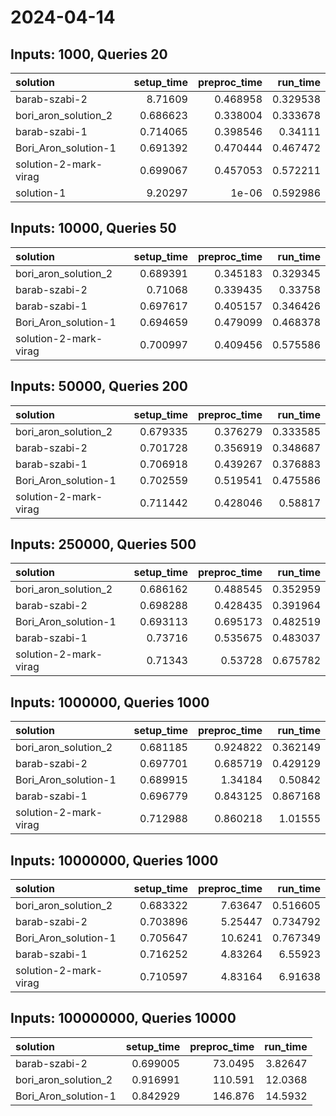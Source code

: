 # 2024-04-14

## Inputs: 1000, Queries 20

| solution              |   setup_time |   preproc_time |   run_time |
|:----------------------|-------------:|---------------:|-----------:|
| barab-szabi-2         |     8.71609  |       0.468958 |   0.329538 |
| bori_aron_solution_2  |     0.686623 |       0.338004 |   0.333678 |
| barab-szabi-1         |     0.714065 |       0.398546 |   0.34111  |
| Bori_Aron_solution-1  |     0.691392 |       0.470444 |   0.467472 |
| solution-2-mark-virag |     0.699067 |       0.457053 |   0.572211 |
| solution-1            |     9.20297  |       1e-06    |   0.592986 |

## Inputs: 10000, Queries 50

| solution              |   setup_time |   preproc_time |   run_time |
|:----------------------|-------------:|---------------:|-----------:|
| bori_aron_solution_2  |     0.689391 |       0.345183 |   0.329345 |
| barab-szabi-2         |     0.71068  |       0.339435 |   0.33758  |
| barab-szabi-1         |     0.697617 |       0.405157 |   0.346426 |
| Bori_Aron_solution-1  |     0.694659 |       0.479099 |   0.468378 |
| solution-2-mark-virag |     0.700997 |       0.409456 |   0.575586 |

## Inputs: 50000, Queries 200

| solution              |   setup_time |   preproc_time |   run_time |
|:----------------------|-------------:|---------------:|-----------:|
| bori_aron_solution_2  |     0.679335 |       0.376279 |   0.333585 |
| barab-szabi-2         |     0.701728 |       0.356919 |   0.348687 |
| barab-szabi-1         |     0.706918 |       0.439267 |   0.376883 |
| Bori_Aron_solution-1  |     0.702559 |       0.519541 |   0.475586 |
| solution-2-mark-virag |     0.711442 |       0.428046 |   0.58817  |

## Inputs: 250000, Queries 500

| solution              |   setup_time |   preproc_time |   run_time |
|:----------------------|-------------:|---------------:|-----------:|
| bori_aron_solution_2  |     0.686162 |       0.488545 |   0.352959 |
| barab-szabi-2         |     0.698288 |       0.428435 |   0.391964 |
| Bori_Aron_solution-1  |     0.693113 |       0.695173 |   0.482519 |
| barab-szabi-1         |     0.73716  |       0.535675 |   0.483037 |
| solution-2-mark-virag |     0.71343  |       0.53728  |   0.675782 |

## Inputs: 1000000, Queries 1000

| solution              |   setup_time |   preproc_time |   run_time |
|:----------------------|-------------:|---------------:|-----------:|
| bori_aron_solution_2  |     0.681185 |       0.924822 |   0.362149 |
| barab-szabi-2         |     0.697701 |       0.685719 |   0.429129 |
| Bori_Aron_solution-1  |     0.689915 |       1.34184  |   0.50842  |
| barab-szabi-1         |     0.696779 |       0.843125 |   0.867168 |
| solution-2-mark-virag |     0.712988 |       0.860218 |   1.01555  |

## Inputs: 10000000, Queries 1000

| solution              |   setup_time |   preproc_time |   run_time |
|:----------------------|-------------:|---------------:|-----------:|
| bori_aron_solution_2  |     0.683322 |        7.63647 |   0.516605 |
| barab-szabi-2         |     0.703896 |        5.25447 |   0.734792 |
| Bori_Aron_solution-1  |     0.705647 |       10.6241  |   0.767349 |
| barab-szabi-1         |     0.716252 |        4.83264 |   6.55923  |
| solution-2-mark-virag |     0.710597 |        4.83164 |   6.91638  |

## Inputs: 100000000, Queries 10000

| solution             |   setup_time |   preproc_time |   run_time |
|:---------------------|-------------:|---------------:|-----------:|
| barab-szabi-2        |     0.699005 |        73.0495 |    3.82647 |
| bori_aron_solution_2 |     0.916991 |       110.591  |   12.0368  |
| Bori_Aron_solution-1 |     0.842929 |       146.876  |   14.5932  |